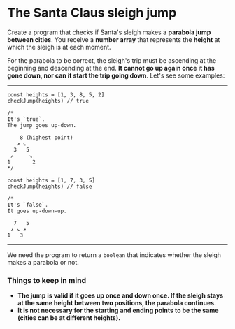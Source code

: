 # **The Santa Claus sleigh jump**

Create a program that checks if Santa's sleigh makes a **parabola jump between cities**. You receive a **number array** that represents the **height** at which the sleigh is at each moment.

For the parabola to be correct, the sleigh's trip must be ascending at the beginning and descending at the end. **It cannot go up again once it has gone down, nor can it start the trip going down**. Let's see some examples:

----

```
const heights = [1, 3, 8, 5, 2]
checkJump(heights) // true

/*
It's `true`.
The jump goes up-down.

    8 (highest point)
   ↗ ↘
  3   5
 ↗     ↘
1       2
*/

const heights = [1, 7, 3, 5]
checkJump(heights) // false

/*
It's `false`.
It goes up-down-up.

  7   5 
 ↗ ↘ ↗
1   3
```

----

We need the program to return a `boolean` that indicates whether the sleigh makes a parabola or not.

### **Things to keep in mind**

- **The jump is valid if it goes up once and down once. If the sleigh stays at the same height between two positions, the parabola continues.**
- **It is not necessary for the starting and ending points to be the same (cities can be at different heights).**
